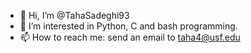 - 👋 Hi, I’m @TahaSadeghi93
- 👀 I’m interested in Python, C and bash programming.
- 📫 How to reach me: send an email to taha4@usf.edu

<!---
TahaSadeghi93/TahaSadeghi93 is a ✨ special ✨ repository because its `README.md` (this file) appears on your GitHub profile.
You can click the Preview link to take a look at your changes.
--->
